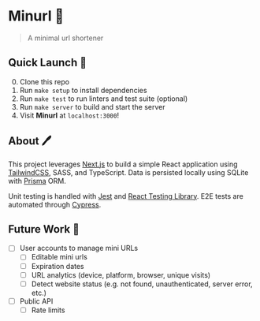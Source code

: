 # Minurl 💎

> A minimal url shortener

## Quick Launch 🚀

0. Clone this repo
1. Run `make setup` to install dependencies
2. Run `make test` to run linters and test suite (optional)
3. Run `make server` to build and start the server
4. Visit **Minurl** at `localhost:3000`!

## About 🖊️

This project leverages [Next.js](https://nextjs.org/) to build a simple React application
using [TailwindCSS](https://tailwindcss.com/), SASS, and TypeScript. Data is persisted locally using
SQLite with [Prisma](https://www.prisma.io/) ORM.

Unit testing is handled with [Jest](https://jestjs.io/) and [React Testing Library](https://testing-library.com/docs/react-testing-library/intro/).
E2E tests are automated through [Cypress](https://www.cypress.io/).

## Future Work 🔮

- [ ] User accounts to manage mini URLs
  - [ ] Editable mini urls
  - [ ] Expiration dates
  - [ ] URL analytics (device, platform, browser, unique visits)
  - [ ] Detect website status (e.g. not found, unauthenticated, server error, etc.)
- [ ] Public API
  - [ ] Rate limits
